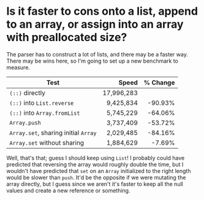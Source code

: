 # Is it faster to cons onto a list, append to an array, or assign into an array with preallocated size?

The parser has to construct a lot of lists, and there may be a faster way.
There may be wins here, so I'm going to set up a new benchmark to measure.

| Test                                 | Speed      | % Change |
|--------------------------------------|-----------:|---------:|
| `(::)` directly                      | 17,996,283 |          |
| `(::)` into `List.reverse`           |  9,425,834 |  -90.93% |
| `(::)` into `Array.fromList`         |  5,745,229 |  -64.06% |
| `Array.push`                         |  3,737,409 |  -53.72% |
| `Array.set`, sharing initial `Array` |  2,029,485 |  -84.16% |
| `Array.set` without sharing          |  1,884,629 |   -7.69% |

Well, that's that; guess I should keep using `List`!
I probably could have predicted that reversing the array would roughly double the time, but I wouldn't have predicted that `set` on an `Array` initialized to the right length would be slower than `push`.
It'd be the opposite if we were mutating the array directly, but I guess since we aren't it's faster to keep all the null values and create a new reference or something.
